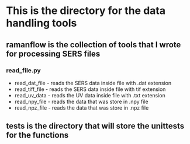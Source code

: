 # This is the directory for the data handling tools

## ramanflow is the collection of tools that I wrote for processing SERS files

### read_file.py 
 * read_dat_file - reads the SERS data inside file with .dat extension
 * read_tiff_file - reads the SERS data inside file with tif extension
 * read_uv_data - reads the UV data inside file with .txt extension
 * read_npy_file - reads the data that was store in .npy file 
 * read_npz_file - reads the data that was store in .npz file

## tests is the directory that will store the unittests for the functions